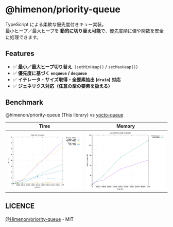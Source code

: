 # @himenon/priority-queue

TypeScript による柔軟な優先度付きキュー実装。  
最小ヒープ／最大ヒープを **動的に切り替え可能**で、優先度順に値や関数を安全に処理できます。

## Features

- ✅ **最小／最大ヒープ切り替え**（`setMinHeap()` / `setMaxHeap()`）
- ✅ **優先度に基づく `enqueue` / `dequeue`**
- ✅ **イテレータ・サイズ取得・全要素抽出 (`drain`) 対応**
- ✅ **ジェネリクス対応（任意の型の要素を扱える）**

## Benchmark

@himenon/priority-queue (This library) vs [yocto-queue](https://github.com/sindresorhus/yocto-queue)

|                                         Time                                          |                                          Memory                                           |
| :-----------------------------------------------------------------------------------: | :---------------------------------------------------------------------------------------: |
| ![Compare Time: yocto-queue vs @himenon/priority-queue](./benchmark/compare-time.png) | ![Compare Memory: yocto-queue vs @himenon/priority-queue](./benchmark/compare-memory.png) |

## LICENCE

[@Himenon/priority-queue](https://github.com/Himenon/priority-queue)・MIT
